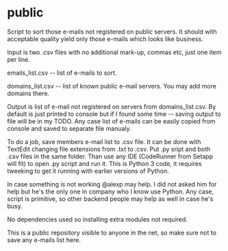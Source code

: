 # public
Script to sort those e-mails not registered on public servers. It should with acceptable quality yield only those e-mails which looks like business.

Input is two .csv files with no additional mark-up, commas etc, just one item per line.

emails_list.csv -- list of e-mails to sort.

domains_list.csv -- list of known public e-mail servers. You may add more domains there.

Output is list of e-mail not registered on servers from domains_list.csv.
By default is just printed to console but if I found some time -- saving output to file will be in my TODO. Any case list of e-mails can be easily copied from console and saved to separate file manualy.

To do a job, save members e-mail list to .csv file. It can be done with TextEdit changing file extensions from .txt to .csv. Put .py sript and both .csv files in the same folder. Than use any IDE (CodeRunner from Setapp will fit) to open .py script and run it. This is Python 3 code, it requires tweeking to get it running with earlier versions of Python.

In case something is not working @alexp may help. I did not asked him for help but he's the only one in company who I know use Python. Any case, script is primitive, so other backend people may help as well in case he's busy.

No dependencies used so installing extra modules not required.

This is a public repository visible to anyone in the net, so make sure not to save any e-mails list here.
